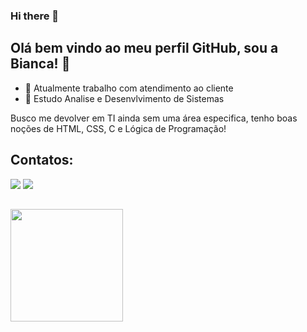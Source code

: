 ### Hi there 👋

<!--
**BiBiianca/BiBiianca** is a ✨ _special_ ✨ repository because its `README.md` (this file) appears on your GitHub profile.

Here are some ideas to get you started:

- 🔭 I’m currently working on ...
- 🌱 I’m currently learning ...
- 👯 I’m looking to collaborate on ...
- 🤔 I’m looking for help with ...
- 💬 Ask me about ...
- 📫 How to reach me: ...
- 😄 Pronouns: ...
- ⚡ Fun fact: ...
--> 
## Olá bem vindo ao meu perfil GitHub, sou a Bianca! 👋
- 🔭 Atualmente trabalho com atendimento ao cliente
- 🌱 Estudo Analise e Desenvlvimento de Sistemas 
            
Busco me devolver em TI ainda sem uma área especifica, tenho boas noções de HTML, CSS, C e Lógica de Programação! 

## Contatos:
<div>
<a href="https://www.instagram.com/nyan_id/" target="_blank"><img src="https://img.shields.io/badge/-Instagram-%23E4405F?style=for-the-badge&logo=instagram&logoColor=white" target="_blank"></a>
<a href="https://www.linkedin.com/in/bianca-ffarias/" target="_blank"><img src="https://img.shields.io/badge/-LinkedIn-%230077B5?style=for-the-badge&logo=linkedin&logoColor=white" target="_blank"></a>   
</div>

##  
<div>
<a href="https://github.com/BiBiianca">
<img height="180em" src="https://github-readme-stats.vercel.app/api?username=BiBiianca&show_icons=true&theme=dracula&include_all_commits=true&count_private=true"/>
</div>
